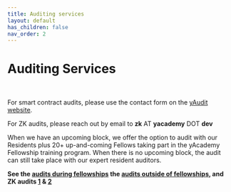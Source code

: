 ```yaml
---
title: Auditing services
layout: default
has_children: false
nav_order: 2
---
```


# Auditing Services

<br>

For smart contract audits, please use the contact form on the [yAudit website](https://yaudit.dev/).

For ZK audits, please reach out by email to **zk** AT **yacademy** DOT **dev**

When we have an upcoming block, we offer the option to audit with our Residents plus 20+ up-and-coming Fellows taking part in the yAcademy Fellowship training program. When there is no upcoming block, the audit can still take place with our expert resident auditors.

**See the [audits during fellowships](https://reports.yacademy.dev/) the [audits outside of fellowships](https://reports.yaudit.dev/), and ZK audits [1](https://github.com/orgs/zBlock-1/repositories) & [2](https://github.com/zBlock-2/audit-report)**


